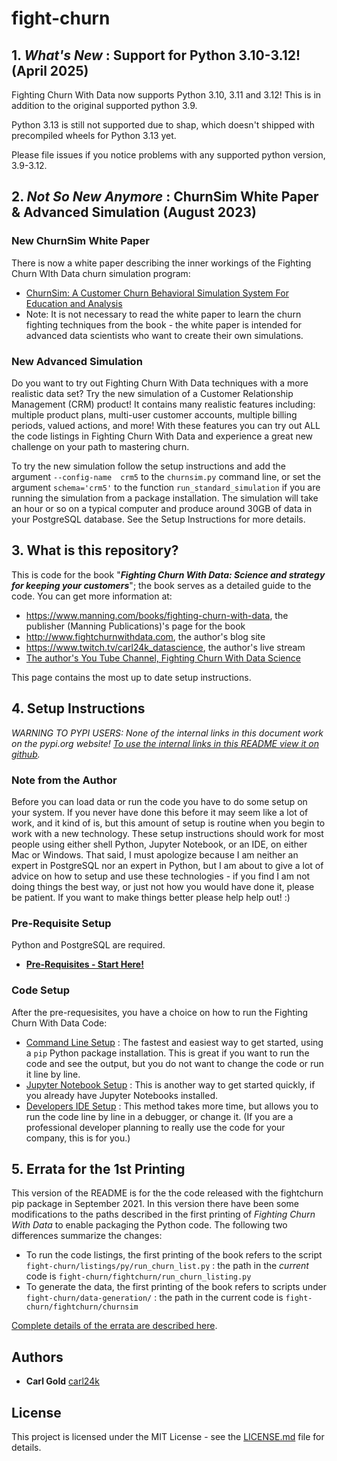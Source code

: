 

# fight-churn


<a name="top"/>

## **1. _What's New_ : Support for Python 3.10-3.12! (April 2025)**

Fighting Churn With Data now supports Python 3.10, 3.11 and 3.12! This is in addition to the original supported python 3.9.

Python 3.13 is still not supported due to shap, which doesn't shipped with precompiled wheels for Python 3.13 yet.

Please file issues if you notice problems with any supported python version, 3.9-3.12.

## **2. _Not So New Anymore_ : ChurnSim White Paper & Advanced Simulation (August 2023)**

### New ChurnSim White Paper
There is now a white paper describing the inner workings of the Fighting Churn 
WIth Data churn simulation program:
* [ChurnSim: A Customer Churn Behavioral Simulation System For Education and Analysis](https://papers.ssrn.com/sol3/papers.cfm?abstract_id=4540160)
* Note: It is not necessary to read the white paper to learn the churn fighting techniques from the 
  book - the white paper is intended for advanced data scientists who want to create their own 
  simulations.

### New Advanced Simulation

Do you want to try out Fighting Churn With Data techniques with a more realistic data set? Try the 
new simulation of a Customer Relationship Management (CRM) product! It contains many 
realistic features including: multiple product plans, multi-user 
customer accounts, multiple billing periods, valued actions, and more! With these features you 
can try out ALL the code listings in Fighting Churn With Data and experience a great new 
challenge on your path to mastering churn.

To try the new simulation follow the setup instructions and add the argument `--config-name 
crm5` to the `churnsim.py` command line, or  set the argument `schema='crm5'` to the function 
`run_standard_simulation` if you are running the simulation from a package 
installation. The simulation will take an hour or so on a typical computer and produce around 
30GB of data in your PostgreSQL database. See the Setup Instructions for more details.

## 3. What is this repository?

This is code for the book "***Fighting Churn With Data: Science and strategy for keeping your customers***"; the book serves as a detailed guide to the code.  You can get more information at:

- https://www.manning.com/books/fighting-churn-with-data, the publisher (Manning Publications)'s page for the book
- http://www.fightchurnwithdata.com, the author's blog site
- https://www.twitch.tv/carl24k_datascience, the author's live stream
- [The author's You Tube Channel, Fighting Churn With Data Science](https://www.youtube.com/channel/UCGVh5vcL4AAxErNdqJrr_Sw/featured)

This page contains the most up to date setup instructions.



## **4. Setup Instructions**  

*WARNING TO PYPI USERS: None of the internal links in this document work on the pypi.org website! [To use the internal links in this README view it on github](https://github.com/carl24k/fight-churn).*

### Note from the Author

Before you can load data or run the code you have to do some setup on your system. If you never have done this before it may seem like a lot of work, and it kind of is, but this amount of setup is routine when you begin to work with a new technology. These  setup instructions should work for most people using either shell Python, Jupyter Notebook, or an IDE, on either Mac or Windows.  That said, I must apologize because I am neither an expert in PostgreSQL nor an expert in Python, but I am about to give a lot of advice on how to setup and use these technologies - if you find I am not doing things the best way, or just not how you would have done it, please be patient.   If you want to make things better please help help out! :)


### Pre-Requisite Setup

Python and PostgreSQL are required.

- [**Pre-Requisites - Start Here!**](./readme_files/prereq.md)

### Code Setup

After the pre-requesisites, you have a choice on how to run the Fighting Churn With Data Code:

- [Command Line Setup](./readme_files/cmdline.md) : The fastest and easiest way to get started, using a `pip` Python package installation. This is great if you want to run the code and see the output, but you do not want to change the code or run it line by line.
- [Jupyter Notebook Setup](readme_files/notebook.md) : This is another way to get started quickly, if you already have Jupyter Notebooks installed.
- [Developers IDE Setup](readme_files/ide.md) : This method takes more time, but allows you to run 
  the code line by line in a debugger, or change it. (If you are a professional developer 
  planning to really use the code for your company, this is for you.)

## 5. Errata for the 1st Printing

This version of the README is for the the code released with the fightchurn pip package in 
September 2021. In this version there have been some modifications to the paths described in the 
first printing of *Fighting Churn With Data* to enable packaging the Python code. The following 
two differences summarize the changes: 

- To run the code listings, the first printing of the book refers  to the script  
  `fight-churn/listings/py/run_churn_list.py` : the path in the *current* code  is 
  `fight-churn/fightchurn/run_churn_listing.py`
- To generate the data, the first printing of the book refers to scripts under 
  `fight-churn/data-generation/` : the path in the current code is `fight-churn/fightchurn/churnsim`

[Complete details of the errata are described here](readme_files/errata.md).


## Authors

* **Carl Gold** [carl24k](https://github.com/carl24k)

## License

This project is licensed under the MIT License - see the [LICENSE.md](LICENSE.md) file for details.
